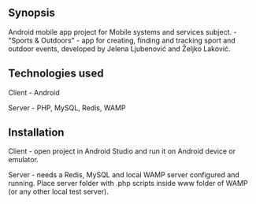 ## Synopsis

Android mobile app project for Mobile systems and services subject. - "Sports & Outdoors" - app for creating, finding and tracking sport and outdoor events, developed by Jelena Ljubenović and Željko Laković.

## Technologies used

Client - Android

Server - PHP, MySQL, Redis, WAMP

## Installation

Client - open project in Android Studio and run it on Android device or emulator.

Server - needs a Redis, MySQL and local WAMP server configured and running. Place server folder with .php scripts inside www folder of WAMP (or any other local test server).
